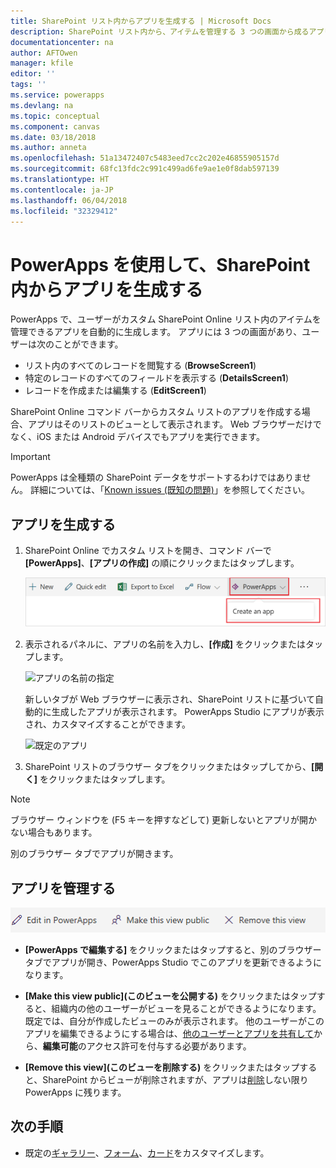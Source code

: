 ```yaml
---
title: SharePoint リスト内からアプリを生成する | Microsoft Docs
description: SharePoint リスト内から、アイテムを管理する 3 つの画面から成るアプリを生成します。SharePoint サイトはオンプレミスとクラウドのどちらにあってもかまいません。
documentationcenter: na
author: AFTOwen
manager: kfile
editor: ''
tags: ''
ms.service: powerapps
ms.devlang: na
ms.topic: conceptual
ms.component: canvas
ms.date: 03/18/2018
ms.author: anneta
ms.openlocfilehash: 51a13472407c5483eed7cc2c202e46855905157d
ms.sourcegitcommit: 68fc13fdc2c991c499ad6fe9ae1e0f8dab597139
ms.translationtype: HT
ms.contentlocale: ja-JP
ms.lasthandoff: 06/04/2018
ms.locfileid: "32329412"
---
```

# <a name="generate-an-app-from-within-sharepoint-using-powerapps"></a>PowerApps を使用して、SharePoint 内からアプリを生成する

PowerApps で、ユーザーがカスタム SharePoint Online リスト内のアイテムを管理できるアプリを自動的に生成します。 アプリには 3 つの画面があり、ユーザーは次のことができます。

* リスト内のすべてのレコードを閲覧する (**BrowseScreen1**)
* 特定のレコードのすべてのフィールドを表示する (**DetailsScreen1**)
* レコードを作成または編集する (**EditScreen1**)

SharePoint Online コマンド バーからカスタム リストのアプリを作成する場合、アプリはそのリストのビューとして表示されます。 Web ブラウザーだけでなく、iOS または Android デバイスでもアプリを実行できます。

> [!IMPORTANT]
> PowerApps は全種類の SharePoint データをサポートするわけではありません。 詳細については、「[Known issues (既知の問題)](connections/connection-sharepoint-online.md#known-issues)」を参照してください。

## <a name="generate-an-app"></a>アプリを生成する
1. SharePoint Online でカスタム リストを開き、コマンド バーで **[PowerApps]**、**[アプリの作成]** の順にクリックまたはタップします。

    ![アプリを作成する](./media/generate-app-from-sharepoint-list-interface/generate-new-app.png)

2. 表示されるパネルに、アプリの名前を入力し、**[作成]** をクリックまたはタップします。

    ![アプリの名前の指定](./media/generate-app-from-sharepoint-list-interface/app-name.png)

    新しいタブが Web ブラウザーに表示され、SharePoint リストに基づいて自動的に生成したアプリが表示されます。 PowerApps Studio にアプリが表示され、カスタマイズすることができます。

    ![既定のアプリ](./media/generate-app-from-sharepoint-list-interface/default-app.png)  
3. SharePoint リストのブラウザー タブをクリックまたはタップしてから、**[開く]** をクリックまたはタップします。

> [!NOTE]
> ブラウザー ウィンドウを (F5 キーを押すなどして) 更新しないとアプリが開かない場合もあります。

別のブラウザー タブでアプリが開きます。

## <a name="manage-the-app"></a>アプリを管理する
![コマンド バー](./media/generate-app-from-sharepoint-list-interface/command-bar.png)

* **[PowerApps で編集する]** をクリックまたはタップすると、別のブラウザー タブでアプリが開き、PowerApps Studio でこのアプリを更新できるようになります。

* **[Make this view public]\(このビューを公開する)** をクリックまたはタップすると、組織内の他のユーザーがビューを見ることができるようになります。 既定では、自分が作成したビューのみが表示されます。 他のユーザーがこのアプリを編集できるようにする場合は、[他のユーザーとアプリを共有して](share-app.md)から、**編集可能**のアクセス許可を付与する必要があります。

* **[Remove this view]\(このビューを削除する)** をクリックまたはタップすると、SharePoint からビューが削除されますが、アプリは[削除](delete-app.md)しない限り PowerApps に残ります。

## <a name="next-steps"></a>次の手順
* 既定の[ギャラリー](customize-layout-sharepoint.md)、[フォーム](customize-forms-sharepoint.md)、[カード](customize-card.md)をカスタマイズします。
